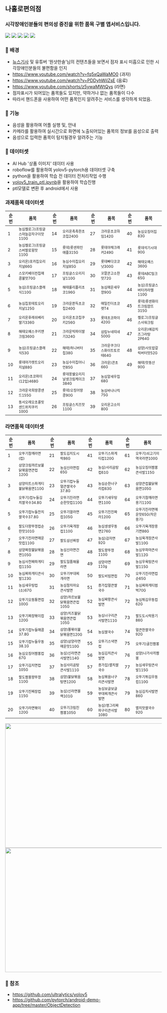 ## 나홀로편의점
### 시각장애인분들의 편의성 증진을 위한 품목 구별 앱서비스입니다.

<p>
  <img src="https://img.shields.io/badge/Python-3776AB?style=flat-square&logo=python&logoColor=white"/>
  <img src="https://img.shields.io/badge/Android-3DDC84?style=flat-square&logo=android&logoColor=white"/>
  <img src="https://img.shields.io/badge/Colab-F9AB00?style=flat-square&logo=Google Colab&logoColor=white"/>
  <img src="https://img.shields.io/badge/Pytorch-EE4C2C?style=flat-square&logo=pytorch&logoColor=white"/>
  <img src="https://img.shields.io/badge/Yolov5-00FFFF?style=flat-square&logo=yolo&logoColor=white"/>
</p>




### 🌱 배경
* [뉴스기사](https://www.fnnews.com/news/202203211831219738) 및 유튜버 ‘원샷한솔’님의 컨텐츠들을 보면서 점자 표시 미흡으로 인한 시각장애인분들의 불편함을 인지
* https://www.youtube.com/watch?v=fq5xQaWaMO0 (과자)
* https://www.youtube.com/watch?v=PDDyhWiIZsE (음료)
* https://www.youtube.com/shorts/z5ywaMWtQys (라면)
* 점자표시가 되어있는 품목들도 있지만, 약하거나 없는 품목들이 다수
* 따라서 핸드폰을 사용하여 어떤 품목인지 알려주는 서비스를 생각하게 되었음.



### 🌱 기능
* 음성을 활용하여 어플 실행 및, 안내
* 카메라를 활용하여 실시간으로 화면에 노출되어있는 품목의 정보를 음성으로 출력
* 음성으로 입력한 품목이 탐지될경우 알려주는 기능 


### 🌱 데이터셋
* AI Hub '상품 이미지' 데이터 사용
* roboflow를 활용하여 yolov5-pytorch용 데이터셋 구축
* python을 활용하여 학습 전 데이터 전처리작업 수행
* [yolov5_train_ptl.ipynb](https://github.com/En-soso-com/Android/blob/main/yolov5_train_ptl.ipynb)을 활용하여 학습진행
* ptl모델로 변환 후 android에서 사용


### 과제품목 데이터셋

|<sub>순번</sub>|<sub>품목</sub>|<sub>순번</sub>|<sub>품목</sub>|<sub>순번</sub>|<sub>품목</sub>|<sub>순번</sub>|<sub>품목</sub>|
|----|----|----|----|----|----|----|----|
|<sub>1</sub>|<sub><sup>농심켈로그)프링글스마늘감자구이맛110G</sup></sub>|<sub>14</sub>|<sub><sup>오리온촉촉한초코칩240G</sup></sub>|<sub>27</sub>|<sub><sup>크라운초코하임142G</sup></sub>|<sub>40</sub>|<sub><sup>농심오징어집83G</sup></sub>|
|<sub>2</sub>|<sub><sup>농심켈로그)프링글스버팔로윙맛110G</sup></sub>|<sub>15</sub>|<sub><sup>롯데)롯샌파인애플315G</sup></sub>|<sub>28</sub>|<sub><sup>롯데야채크래커249G<sub></sub>|<sub>41</sub>|<sub><sup>롯데석기시대90G</sup></sub>|
|<sub>3</sub>|<sub><sup>오리온)포카칩오리지널66G</sup></sub>|<sub>16</sub>|<sub><sup>농심수미칩오리지널85G</sup></sub>|<sub>29</sub>|<sub><sup>롯데빠다코코낫300G</sub><sub>|<sub>42</sub>|<sub><sup>해태오예스360G</sup></sub>|
|<sub>4</sub>|<sub><sup>스모키베이컨칩매콤불맛70G</sup></sub>|<sub>17</sub>|<sub><sup>프링글스오리지날110G</sup></sub>|<sub>30</sub>|<sub><sup>꼬깔콘고소한맛72G</sup></sub>|<sub>43</sub>|<sub><sup>롯데ABC밀크65G</sup></sub>|
|<sub>5</sub>|<sub><sup>농심)프링글스클래식110G</sup></sub>|<sub>18</sub>|<sub><sup>해태롤리폴리초코196G</sup></sub>|<sub>31</sub>|<sub><sup>농심매운새우깡90G</sup></sub>|<sub>44</sub>|<sub><sup>농심)프링글스버터캬라멜110G</sup></sub>|
|<sub>6</sub>|<sub><sup>농심칩포테토오리지날125G</sup></sub>|<sub>19</sub>|<sub><sup>크라운쫀득초코칩240G</sup></sub>|<sub>32</sub>|<sub><sup>매일킨더초코렛T4</sup></sub>|<sub>45</sub>|<sub><sup>롯데)롯샌화이트크림깜뜨315G</sup></sub>|
|<sub>7</sub>|<sub><sup>오리온후레쉬베리딸기336G</sup></sub>|<sub>20</sub>|<sub><sup>오리온초코칩쿠키256G</sup></sub>|<sub>33</sub>|<sub><sup>롯데초코파이420G</sup></sub>|<sub>46</sub>|<sub><sup>켈로그)프링글스사워크림</sup></sub>|
|<sub>8</sub>|<sub><sup>해태오예스쿠키앤크림360G</sup></sub>|<sub>21</sub>|<sub><sup>크라운빅파이딸기324G</sup></sub>|<sub>34</sub>|<sub><sup>삼립누네띠네500G</sup></sub>|<sub>47</sub>|<sub><sup>오리온)예감치즈그라탕2P64G</sup></sub>|
|<sub>9</sub>|<sub><sup>농심)프링글스클래식53G</sup></sub>|<sub>22</sub>|<sub><sup>해태)허니버터칩38G</sup></sub>|<sub>35</sub>|<sub><sup>크라운쿠크다스화이트토르테64G</sup></sub>|<sub>48</sub>|<sub><sup>삼양)사또밥갈릭버터맛52G</sup></sub>|
|<sub>10</sub>|<sub><sup>롯데마가렛트오리지널88G</sup></sub>|<sub>23</sub>|<sub><sup>농심수미칩어니언85G</sup></sub>|<sub>36</sub>|<sub><sup>크라운)콘초66G</sup></sub>|<sub>49</sub>|<sub><sup>해태)맛동산90G</sup></sub>|
|<sub>11</sub>|<sub><sup>오리온)초코파이(12입)468G</sup></sub>|<sub>24</sub>|<sub><sup>롯데몽쉘오리지날생크림케이크384G</sup></sub>|<sub>37</sub>|<sub><sup>농심알새우칩68G</sup></sub>|<sub></sub>|<sub><sup></sup></sub>|
|<sub>12</sub>|<sub><sup>크라운국희땅콩샌드155G</sup></sub>|<sub>25</sub>|<sub><sup>롯데)오징어땅콩90G</sup></sub>|<sub>38</sub>|<sub><sup>농심바나나킥75G</sup></sub>|<sub></sub>|<sub><sup></sup></sub>|
|<sub>13</sub>|<sub><sup>동서오레오초콜릿샌드위치쿠키100G</sup></sub>|<sub>26</sub>|<sub><sup>프링글스치즈맛110G</sup></sub>|<sub>39</sub>|<sub><sup>오리온고소미80G</sup></sub>|<sub></sub>|<sub><sup></sup></sub>|


### 라면품목 데이터셋

|<sub>순번</sub>|<sub>품목</sub>|<sub>순번</sub>|<sub>품목</sub>|<sub>순번</sub>|<sub>품목</sub>|<sub>순번</sub>|<sub>품목</sub>|
|----|----|----|----|----|----|----|----|
|<sub>1</sub>|<sub><sup>오뚜기참깨라면(컵)</sup></sub>|<sub>21</sub>|<sub><sup>팔도김치도시락86G</sup></sub>|<sub>41</sub>|<sub><sup>오뚜기스파게티컵120G</sup></sub>|<sub>61</sub>|<sub><sup>오뚜기)쇠고기미역국라면100G</sup></sub>|
|<sub>2</sub>|<sub><sup>삼양크림까르보불닭볶음면큰컵120G</sup></sub>|<sub>22</sub>|<sub><sup>농심신라면컵65G</sup></sub>|<sub>42</sub>|<sub><sup>농심)사리곰탕컵61G|<sub>62</sub>|<sub><sup>농심오징어짬뽕큰사발115G</sup></sub>|
|<sub>3</sub>|<sub><sup>삼양미트스파게티불닭볶음면110G</sup></sub>|<sub>23</sub>|<sub><sup>오뚜기컵누들얼큰쌀국수37.8G</sup></sub>|<sub>43</sub>|<sub><sup>농심순한너구리컵63G</sub>|<sub>63|<sub><sup>삼양큰컵불닭볶음면105G</sup></sub>|
|<sub>4</sub>|<sub><sup>오뚜기)컵누들김치쌀국수34.8G</sup></sub>|<sub>24</sub>|<sub><sup>오뚜기진라면순한맛컵110G</sup></sub>|<sub>44</sub>|<sub><sup>오뚜기새우탕면110G</sup></sub>|<sub>64</sub>|<sub><sup>오뚜기참깨라면용기110G</sup></sub>|
|<sub>5</sub>|<sub><sup>오뚜기컵누들잔치쌀국수37.8G</sup></sub>|<sub>25</sub>|<sub><sup>오뚜기열라면컵105G</sup></sub>|<sub>45</sub>|<sub><sup>오뚜기진진짜라120G</sup></sub>|<sub>65</sub>|<sub><sup>오뚜기진라면매운맛65G(작은용기)</sup></sub>|
|<sub>6</sub>|<sub><sup>팔도더왕뚜껑컵순한맛101G</sup></sub>|<sub>26</sub>|<sub><sup>오뚜기육개장컵110G</sup></sub>|<sub>46</sub>|<sub><sup>농심생생우동면276G</sup></sub>|<sub>66</sub>|<sub><sup>오뚜기육개장용기면86G</sup></sub>|
|<sub>7</sub>|<sub><sup>오뚜기진라면매운맛컵110G</sup></sub>|<sub>27</sub>|<sub><sup>팔도삼선짜장</sup></sub>|<sub>47</sub>|<sub><sup>농심)감자면92G</sup></sub>|<sub>67</sub>|<sub><sup>농심육개장큰사발110G</sup></sub>|
|<sub>8</sub>|<sub><sup>삼양짜장불닭볶음면105G</sup></sub>|<sub>28</sub>|<sub><sup>농심신라면건면</sup></sub>|<sub>48</sub>|<sub><sup>팔도왕뚜껑110G</sup></sub>|<sub>68</sub>|<sub><sup>농심무파마큰사발112G</sup></sub>|
|<sub>9</sub>|<sub><sup>농심사천짜파게티컵115G</sup></sub>|<sub>29</sub>|<sub><sup>팔도일품해물라면</sup></sub>|<sub>49</sub>|<sub><sup>삼양라면110g</sup></sub>|<sub>69</sub>|<sub><sup>농심우육탕큰사발115G</sup></sub>|
|<sub>10</sub>|<sub><sup>농심짜파게티큰사발123G</sup></sub>|<sub>30</sub>|<sub><sup>오뚜기부대찌개라면</sup></sub>|<sub>50</sub>|<sub><sup>팔도비빔면컵</sup></sub>|<sub>70</sub>|<sub><sup>오뚜기진라면컵순65G</sup></sub>|
|<sub>11</sub>|<sub><sup>농심새우탕컵(소)67G</sup></sub>|<sub>31</sub>|<sub><sup>농심참치마요큰사발면</sup></sub>|<sub>51</sub>|<sub><sup>종가집얼큰쌀국수</sup></sub>|<sub>71</sub>|<sub><sup>농심짜파게티범벅70G</sup></sub>|
|<sub>12</sub>|<sub><sup>오뚜기오동통면컵100G</sup></sub>|<sub>32</sub>|<sub><sup>삼양)까르보불닭볶음면큰컵105G</sup></sub>|<sub>52</sub>|<sub><sup>농심짜왕큰사발면</sup></sub>|<sub>72</sub>|<sub><sup>농심튀김우동컵62G</sup></sub>|
|<sub>13</sub>|<sub><sup>오뚜기짜장볶이컵120G</sup></sub>|<sub>33</sub>|<sub><sup>삼양)치즈불닭볶음면큰컵105G</sup></sub>|<sub>53</sub>|<sub><sup>농심너구리큰사발면111G</sup></sub>|<sub>73</sub>|<sub><sup>팔도도시락용기86G</sup></sub>|
|<sub>14</sub>|<sub><sup>오뚜기컵누들매콤37.8G</sup></sub>|<sub>34</sub>|<sub><sup>삼양)쫄볶이불닭볶음면120G</sup></sub>|<sub>54</sub>|<sub><sup>농심쌀국수</sup></sub>|<sub>74</sub>|<sub><sup>얼큰한쌀국수92G</sup></sub>|
|<sub>15</sub>|<sub><sup>오뚜기컵누들우동38.1G</sup></sub>|<sub>35</sub>|<sub><sup>삼양)삼양라면매운맛110G</sup></sub>|<sub>55</sub>|<sub><sup>오뚜기스낵면컵</sup></sub>|<sub>75</sub>|<sub><sup>오뚜기)굴진짬뽕</sup></sub>|
|<sub>16</sub>|<sub><sup>농심오징어짬뽕컵67G</sup></sub>|<sub>36</sub>|<sub><sup>농심)신라면큰사발면114G</sup></sub>|<sub>56</sub>|<sub><sup>농심김치큰사발면</sup></sub>|<sub>76</sub>|<sub><sup>삼양)나가사끼짬뽕</sup></sub>|
|<sub>17</sub>|<sub><sup>오뚜기김치면컵105G</sup></sub>|<sub>37</sub>|<sub><sup>농심사리곰탕큰사발111G</sup></sub>|<sub>57</sub>|<sub><sup>종가집)멸치쌀국수</sup></sub>|<sub>77</sub>|<sub><sup>농심새우탕큰사발115G</sup></sub>|
|<sub>18</sub>|<sub><sup>팔도짬뽕왕뚜껑110G</sup></sub>|<sub>38</sub>|<sub><sup>삼양)불닭볶음탕면120G</sup></sub>|<sub>58</sub>|<sub><sup>농심볶음너구리큰사발면</sup></sub>|<sub>78</sub>|<sub><sup>오뚜기튀김우동컵110G</sup></sub>|
|<sub>19</sub>|<sub><sup>오뚜기진짜장컵115G</sup></sub>|<sub>39</sub>|<sub><sup>농심)신라면블랙101G</sup></sub>|<sub>59</sub>|<sub><sup>농심보글보글부대찌개큰사발면</sup></sub>|<sub>79</sub>|<sub><sup>농심김치사발면86G</sup></sub>|
|<sub>20</sub>|<sub><sup>오뚜기라면볶이120G</sup></sub>|<sub>40</sub>|<sub><sup>오뚜기크림진짬뽕105G</sup></sub>|<sub>60</sub>|<sub><sup>농심)앵그리짜파구리큰사발108G</sup></sub>|<sub>80</sub>|<sub><sup>멸치맛쌀국수92G</sup></sub>|

<img src="https://user-images.githubusercontent.com/101173462/189529335-e0d640fe-a82a-4832-a9d4-49555d667882.png" width="800" height="400"/>
<img src="https://user-images.githubusercontent.com/101173462/189529553-9c7dd6ec-09d9-435a-a5bf-f89feef64126.jpg" width="800" height="400"/>



### 🌱 참조
* https://github.com/ultralytics/yolov5
* https://github.com/pytorch/android-demo-app/tree/master/ObjectDetection

